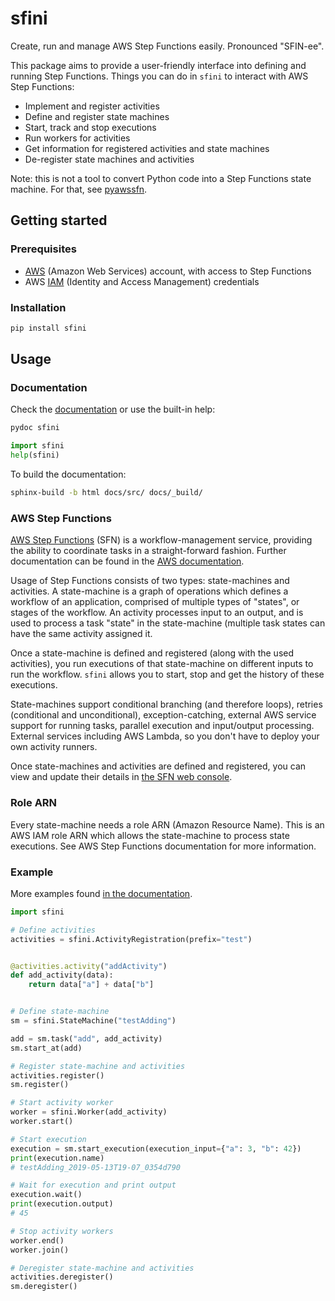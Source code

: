# sfini
Create, run and manage AWS Step Functions easily. Pronounced "SFIN-ee".

This package aims to provide a user-friendly interface into defining and
running Step Functions. Things you can do in `sfini` to interact with AWS Step
Functions:
* Implement and register activities
* Define and register state machines
* Start, track and stop executions
* Run workers for activities
* Get information for registered activities and state machines
* De-register state machines and activities

Note: this is not a tool to convert Python code into a Step Functions state
machine. For that, see [pyawssfn](https://github.com/bennorth/pyawssfn).

## Getting started
### Prerequisites
* [AWS](https://aws.amazon.com/) (Amazon Web Services) account, with
  access to Step Functions
* AWS [IAM](https://aws.amazon.com/iam/) (Identity and Access Management)
  credentials

### Installation
```bash
pip install sfini
```

## Usage
### Documentation
Check the [documentation](https://Epic_Wink.gitlab.io/aws-sfn-service) or use
the built-in help:
```bash
pydoc sfini
```

```python
import sfini
help(sfini)
```

To build the documentation:
```bash
sphinx-build -b html docs/src/ docs/_build/
```

### AWS Step Functions
[AWS Step Functions](https://aws.amazon.com/step-functions/) (SFN) is a
workflow-management service, providing the ability to coordinate tasks in a
straight-forward fashion. Further documentation can be found in the
[AWS documentation](
https://docs.aws.amazon.com/step-functions/latest/dg/welcome.html).

Usage of Step Functions consists of two types: state-machines and activities.
A state-machine is a graph of operations which defines a workflow of an
application, comprised of multiple types of "states", or stages of the
workflow. An activity processes input to an output, and is used to process a
task "state" in the state-machine (multiple task states can have the same
activity assigned it.

Once a state-machine is defined and registered (along with the used
activities), you run executions of that state-machine on different inputs to
run the workflow. `sfini` allows you to start, stop and get the history of
these executions.

State-machines support conditional branching (and therefore loops), retries
(conditional and unconditional), exception-catching, external AWS service
support for running tasks, parallel execution and input/output processing.
External services including AWS Lambda, so you don't have to deploy your own
activity runners.

Once state-machines and activities are defined and registered, you can view and
update their details in [the SFN web console](
https://console.aws.amazon.com/states/home?#/).

### Role ARN
Every state-machine needs a role ARN (Amazon Resource Name). This is an AWS IAM
role ARN which allows the state-machine to process state executions. See AWS
Step Functions documentation for more information.

### Example
More examples found [in the documentation](
https://Epic_Wink.gitlab.io/aws-sfn-service/examples.html).

```python
import sfini

# Define activities
activities = sfini.ActivityRegistration(prefix="test")


@activities.activity("addActivity")
def add_activity(data):
    return data["a"] + data["b"]


# Define state-machine
sm = sfini.StateMachine("testAdding")

add = sm.task("add", add_activity)
sm.start_at(add)

# Register state-machine and activities
activities.register()
sm.register()

# Start activity worker
worker = sfini.Worker(add_activity)
worker.start()

# Start execution
execution = sm.start_execution(execution_input={"a": 3, "b": 42})
print(execution.name)
# testAdding_2019-05-13T19-07_0354d790

# Wait for execution and print output
execution.wait()
print(execution.output)
# 45

# Stop activity workers
worker.end()
worker.join()

# Deregister state-machine and activities
activities.deregister()
sm.deregister()
```
